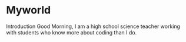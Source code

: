 # Myworld
Introduction 
Good Morning,
I am a high school science teacher working with students who know more about coding than I do.

